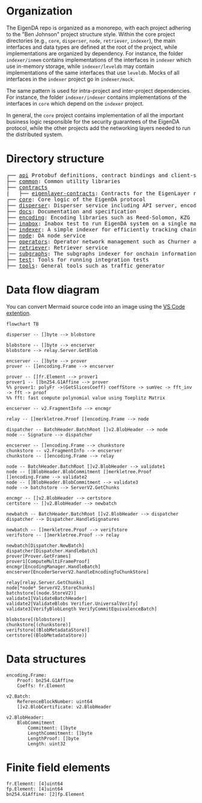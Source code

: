 # Organization

The EigenDA repo is organized as a monorepo, with each project adhering to the "Ben Johnson" project structure style. Within the core project directories (e.g., `core`, `disperser`, `node`, `retriever`, `indexer`), the main interfaces and data types are defined at the root of the project, while implementations are organized by dependency. For instance, the folder `indexer/inmem` contains implementations of the interfaces in `indexer` which use in-memory storage, while `indexer/leveldb` may contain implementations of the same interfaces that use `leveldb`. Mocks of all interfaces in the `indexer` project go in `indexer/mock`.

The same pattern is used for intra-project and inter-project dependencies. For instance, the folder `indexer/indexer` contains implementations of the interfaces in `core` which depend on the `indexer` project.

In general, the `core` project contains implementation of all the important business logic responsible for the security guarantees of the EigenDA protocol, while the other projects add the networking layers needed to run the distributed system.


# Directory structure
<pre>
┌── <a href="../api">api</a> Protobuf definitions, contract bindings and client-side libraries for users to integrate with EigenDA
├── <a href="../common">common</a>: Common utility libraries
├── <a href="../contracts">contracts</a>
|   ├── <a href="../contracts/eignlayer-contracts">eigenlayer-contracts</a>: Contracts for the EigenLayer restaking platform
┌── <a href="../core">core</a>: Core logic of the EigenDA protocol
├── <a href="../disperser">disperser</a>: Disperser service including API server, encoder and batcher
├── <a href="../docs">docs</a>: Documentation and specification
├── <a href="../encoding">encoding</a>: Encoding libraries such as Reed-Solomon, KZG
├── <a href="../inabox">inabox</a>: Inabox test to run EigenDA system on a single machine
|── <a href="../indexer">indexer</a>: A simple indexer for efficiently tracking chain state and maintaining accumulators
├── <a href="../node">node</a>: DA node service
├── <a href="../operators">operators</a>: Operator network management such as Churner and Ejector
├── <a href="../retriever">retriever</a>: Retriever service
|── <a href="../subgraphs">subgraphs</a>: The subgraphs indexer for onchain information
├── <a href="../test">test</a>: Tools for running integration tests
├── <a href="../tools">tools</a>: General tools such as traffic generator
</pre>

# Data flow diagram

You can convert Mermaid source code into an image using the [VS Code extention](https://marketplace.visualstudio.com/items?itemName=bierner.markdown-mermaid).

```mermaid
flowchart TB

disperser -- []byte --> blobstore

blobstore -- []byte --> encserver
blobstore --> relay.Server.GetBlob

encserver -- []byte --> prover
prover -- []encoding.Frame --> encserver

prover -- []fr.Element --> prover1
prover1 -- []bn254.G1Affine --> prover
%% prover1: polyFr ->(GetSlicesCoeff) coeffStore -> sumVec -> fft_inv -> fft -> proof
%% fft: fast compute polynomial value using Toeplitz Matrix

encserver -- v2.FragmentInfo --> encmgr

relay -- []merkletree.Proof []encoding.Frame --> node

dispatcher -- BatchHeader.BatchRoot []v2.BlobHeader --> node
node -- Signature --> dispatcher

encserver -- []encoding.Frame --> chunkstore
chunkstore -- v2.FragmentInfo --> encserver
chunkstore -- []encoding.Frame --> relay

node -- BatchHeader.BatchRoot []v2.BlobHeader --> validate1 
node -- []BlobHeader.BlobCommitment []merkletree.Proof []encoding.Frame --> validate2
node -- []BlobHeader.BlobCommitment --> validate3
node --> batchstore --> ServerV2.GetChunks

encmgr -- []v2.BlobHeader --> certstore
certstore -- []v2.BlobHeader --> newbatch

newbatch -- BatchHeader.BatchRoot []v2.BlobHeader --> dispatcher
dispatcher --> Dispatcher.HandleSignatures

newbatch -- []merkletree.Proof --> verifstore 
verifstore -- []merkletree.Proof --> relay

newbatch[Dispatcher.NewBatch]
dispatcher[Dispatcher.HandleBatch]
prover[Prover.GetFrames]
prover1[ComputeMultiFrameProof]
encmgr[EncodingManager.HandleBatch]
encserver[EncoderServerV2.handleEncodingToChunkStore]

relay[relay.Server.GetChunks]
node[*node* ServerV2.StoreChunks]
batchstore[(node.StoreV2)]
validate1[ValidateBatchHeader]
validate2[ValidateBlobs Verifier.UniversalVerify]
validate3[VerifyBlobLength VerifyCommitEquivalenceBatch]

blobstore[(blobstore)]
chunkstore[(chunkstore)]
verifstore[(BlobMetadataStore)]
certstore[(BlobMetadataStore)]
```

# Data structures
```
encoding.Frame: 
    Proof: bn254.G1Affine
    Coeffs: fr.Element

v2.Batch:
    ReferenceBlockNumber: uint64
    []v2.BlobCertificate: v2.BlobHeader

v2.BlobHeader:
    BlobCommitment
        Commitment: []byte
        LengthCommitment: []byte
        LengthProof: []byte
        Length: uint32
```

# Finite field elements
```
fr.Element: [4]uint64
fp.Element: [4]uint64
bn254.G1Affine: [2]fp.Element
```